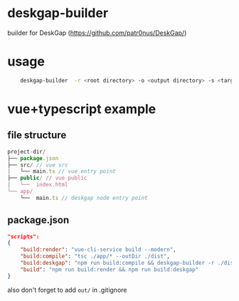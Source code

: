 # deskgap-builder
builder for DeskGap (https://github.com/patr0nus/DeskGap/)

# usage
```bash
    deskgap-builder  -r <root directory> -o <output directory> -s <target os (linux, macos, windows)>
```

# vue+typescript example
## file structure
```js
project-dir/
├── package.json
├── src/ // vue src
|   └── main.ts // vue entry point
├── public/ // vue public
|   └──  index.html
└── app/
    └──  main.ts // deskgap node entry point
```
## package.json
```json
"scripts": 
{
    "build:render": "vue-cli-service build --modern",
    "build:compile": "tsc ./app/* --outDir ./dist",
    "build:deskgap": "npm run build:compile && deskgap-builder -r ./dist -o ./out -s windows",
    "build": "npm run build:render && npm run build:deskgap"
}
```

also don't forget to add `out/` in .gitignore